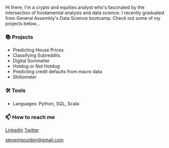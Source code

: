 Hi there, I'm a crypto and equities analyst who's fascinated by the intersection of fundamental analysis and data science. I recently graduated from General Assembly's Data Science bootcamp. Check out some of my projects below... 

### 📚 Projects
- Predicting House Prices
- Classifying Subreddits
- Digital Sommelier
- Hotdog or Not Hotdog
- Predicting credit defaults from macro data
- Shillometer

### 🛠️ Tools
- Languages: Python, SQL, Scala

### 📫 How to reach me
[LinkedIn](https://www.linkedin.com/in/steve-goulden/)
[Twitter](https://twitter.com/SteveGoulden8)

stevenjgoulden@gmail.com
